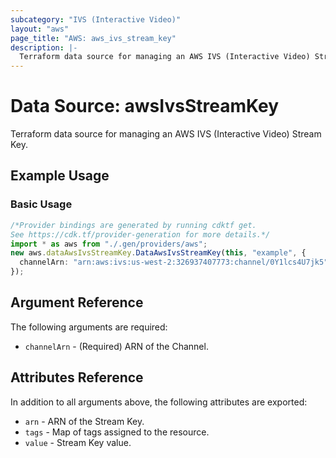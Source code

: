 ```yaml
---
subcategory: "IVS (Interactive Video)"
layout: "aws"
page_title: "AWS: aws_ivs_stream_key"
description: |-
  Terraform data source for managing an AWS IVS (Interactive Video) Stream Key.
---
```


# Data Source: awsIvsStreamKey

Terraform data source for managing an AWS IVS (Interactive Video) Stream Key.

## Example Usage

### Basic Usage

```typescript
/*Provider bindings are generated by running cdktf get.
See https://cdk.tf/provider-generation for more details.*/
import * as aws from "./.gen/providers/aws";
new aws.dataAwsIvsStreamKey.DataAwsIvsStreamKey(this, "example", {
  channelArn: "arn:aws:ivs:us-west-2:326937407773:channel/0Y1lcs4U7jk5",
});

```

## Argument Reference

The following arguments are required:

* `channelArn` - (Required) ARN of the Channel.

## Attributes Reference

In addition to all arguments above, the following attributes are exported:

* `arn` - ARN of the Stream Key.
* `tags` - Map of tags assigned to the resource.
* `value` - Stream Key value.
